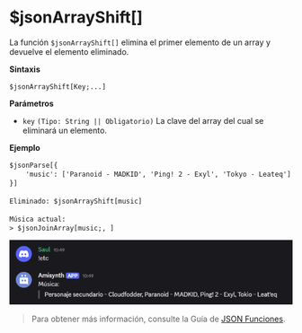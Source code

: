 
# $jsonArrayShift[]
La función `$jsonArrayShift[]` elimina el primer elemento de un array y devuelve el elemento eliminado.  

**Sintaxis**  
```plaintext
$jsonArrayShift[Key;...]
```

**Parámetros**  
- `key` `(Tipo: String || Obligatorio)` La clave del array del cual se eliminará un elemento.  

**Ejemplo**  
```plaintext
$jsonParse[{
    'music': ['Paranoid - MADKID', 'Ping! 2 - Exyl', 'Tokyo - Leateq']
}]

Eliminado: $jsonArrayShift[music]

Música actual:
> $jsonJoinArray[music;, ]
```  

![alt text](image-49.png)


> Para obtener más información, consulte la Guía de [JSON Funciones](/General/json-funciones.md).